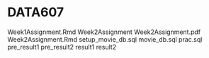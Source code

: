 # DATA607
Week1Assignment.Rmd
Week2Assignment
  Week2Assignment.pdf
  Week2Assignment.Rmd
  setup_movie_db.sql
  movie_db.sql
  prac.sql
  pre_result1
  pre_result2
  result1
  result2
